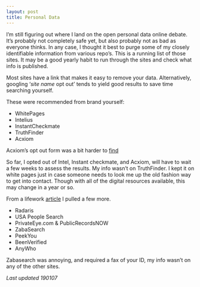 ```yaml
---
layout: post
title: Personal Data
---
```


I’m still figuring out where I land on the open personal data online debate. It’s probably not completely safe yet, but also probably not as bad as everyone thinks. In any case, I thought it best to purge some of my closely identifiable information from various repo’s. This is a running list of those sites. It may be a good yearly habit to run through the sites and check what info is published. 


Most sites have a link that makes it easy to remove your data. Alternatively, googling ‘_site name_ opt out’ tends to yield good results to save time searching yourself. 


These were recommended from brand yourself:

* WhitePages
* Intelius
* InstantCheckmate
* TruthFinder
* Acxiom

Acxiom’s opt out form was a bit harder to [find](https://isapps.acxiom.com/optout/optout.aspx) 

So far, I opted out of Intel, Instant checkmate, and Acxiom, will have to wait a few weeks to assess the results. My info wasn’t on TruthFinder. I kept it on white pages just in case someone needs to look me up the old fashion way to get into contact. Though with all of the digital resources available, this may change in a year or so. 

From a lifework [article](https://www.lifewire.com/remove-personal-information-from-internet-3482691) I pulled a few more. 

* Radaris
* USA People Search
* PrivateEye.com & PublicRecordsNOW
* ZabaSearch
* PeekYou
* BeenVerified
* AnyWho

Zabasearch was annoying, and required a fax of your ID, my info wasn’t on any of the other sites. 


_Last updated 190107_








